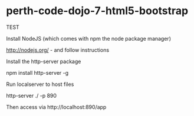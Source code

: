 # perth-code-dojo-7-html5-bootstrap

TEST

Install NodeJS (which comes with npm the node package manager)

http://nodejs.org/ - and follow instructions

Install the http-server package

npm install http-server -g

Run localserver to host files

http-server ./ -p 890

Then access via http://localhost:890/app

